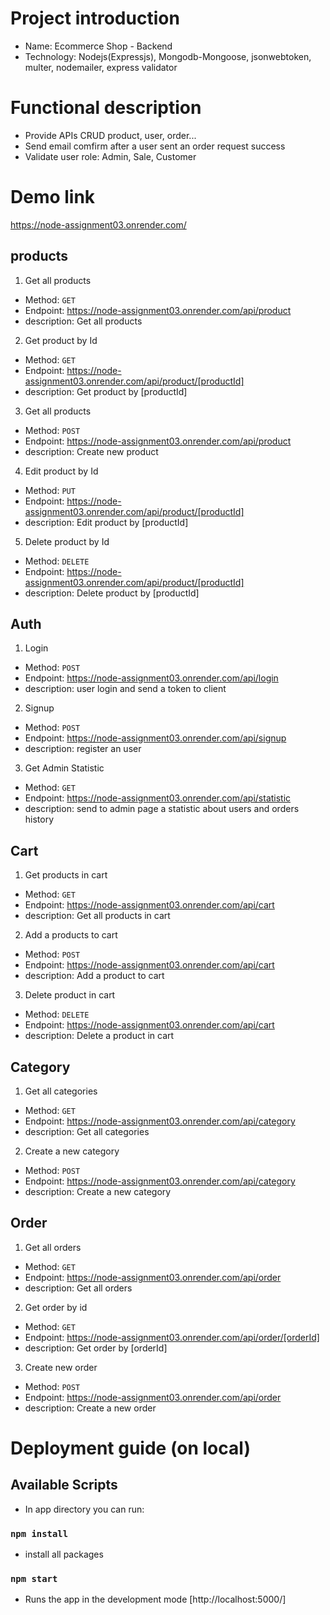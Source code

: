 # Project introduction

- Name: Ecommerce Shop - Backend
- Technology: Nodejs(Expressjs), Mongodb-Mongoose, jsonwebtoken, multer, nodemailer, express validator

# Functional description

- Provide APIs CRUD product, user, order...
- Send email comfirm after a user sent an order request success
- Validate user role: Admin, Sale, Customer

# Demo link

https://node-assignment03.onrender.com/

## products

1. Get all products

- Method: `GET`
- Endpoint: https://node-assignment03.onrender.com/api/product
- description: Get all products

2. Get product by Id

- Method: `GET`
- Endpoint: https://node-assignment03.onrender.com/api/product/[productId]
- description: Get product by [productId]

3. Get all products

- Method: `POST`
- Endpoint: https://node-assignment03.onrender.com/api/product
- description: Create new product

4. Edit product by Id

- Method: `PUT`
- Endpoint: https://node-assignment03.onrender.com/api/product/[productId]
- description: Edit product by [productId]

5. Delete product by Id

- Method: `DELETE`
- Endpoint: https://node-assignment03.onrender.com/api/product/[productId]
- description: Delete product by [productId]

## Auth

1. Login

- Method: `POST`
- Endpoint: https://node-assignment03.onrender.com/api/login
- description: user login and send a token to client

2. Signup

- Method: `POST`
- Endpoint: https://node-assignment03.onrender.com/api/signup
- description: register an user

3. Get Admin Statistic

- Method: `GET`
- Endpoint: https://node-assignment03.onrender.com/api/statistic
- description: send to admin page a statistic about users and orders history

## Cart

1. Get products in cart

- Method: `GET`
- Endpoint: https://node-assignment03.onrender.com/api/cart
- description: Get all products in cart

2. Add a products to cart

- Method: `POST`
- Endpoint: https://node-assignment03.onrender.com/api/cart
- description: Add a product to cart

3. Delete product in cart

- Method: `DELETE`
- Endpoint: https://node-assignment03.onrender.com/api/cart
- description: Delete a product in cart

## Category

1. Get all categories

- Method: `GET`
- Endpoint: https://node-assignment03.onrender.com/api/category
- description: Get all categories

2. Create a new category

- Method: `POST`
- Endpoint: https://node-assignment03.onrender.com/api/category
- description: Create a new category

## Order

1. Get all orders

- Method: `GET`
- Endpoint: https://node-assignment03.onrender.com/api/order
- description: Get all orders

2. Get order by id

- Method: `GET`
- Endpoint: https://node-assignment03.onrender.com/api/order/[orderId]
- description: Get order by [orderId]

3. Create new order

- Method: `POST`
- Endpoint: https://node-assignment03.onrender.com/api/order
- description: Create a new order

# Deployment guide (on local)

## Available Scripts

- In app directory you can run:

### `npm install`

- install all packages

### `npm start`

- Runs the app in the development mode [http://localhost:5000/]
